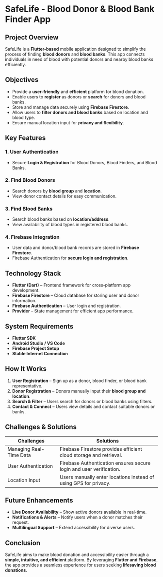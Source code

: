# **SafeLife - Blood Donor & Blood Bank Finder App**  

## **Project Overview**  
SafeLife is a **Flutter-based** mobile application designed to simplify the process of finding **blood donors** and **blood banks**. This app connects individuals in need of blood with potential donors and nearby blood banks efficiently.  

## **Objectives**  
- Provide a **user-friendly** and **efficient** platform for blood donation.  
- Enable users to **register** as donors or **search** for donors and blood banks.  
- Store and manage data securely using **Firebase Firestore**.  
- Allow users to **filter donors and blood banks** based on location and blood type.  
- Ensure manual location input for **privacy and flexibility**.  

## **Key Features**  
### **1. User Authentication**  
- Secure **Login & Registration** for Blood Donors, Blood Finders, and Blood Banks.  

### **2. Find Blood Donors**  
- Search donors by **blood group** and **location**.  
- View donor contact details for easy communication.  

### **3. Find Blood Banks**  
- Search blood banks based on **location/address**.  
- View availability of blood types in registered blood banks.  

### **4. Firebase Integration**  
- User data and donor/blood bank records are stored in **Firebase Firestore**.  
- Firebase Authentication for **secure login and registration**.  

## **Technology Stack**  
- **Flutter (Dart)** – Frontend framework for cross-platform app development.  
- **Firebase Firestore** – Cloud database for storing user and donor information.  
- **Firebase Authentication** – User login and registration.  
- **Provider** – State management for efficient app performance.  

## **System Requirements**  
- **Flutter SDK**  
- **Android Studio / VS Code**  
- **Firebase Project Setup**  
- **Stable Internet Connection**  

## **How It Works**  
1. **User Registration** – Sign up as a donor, blood finder, or blood bank representative.  
2. **Donor Registration** – Donors manually input their **blood group and location**.  
3. **Search & Filter** – Users search for donors or blood banks using filters.  
4. **Contact & Connect** – Users view details and contact suitable donors or banks.  

## **Challenges & Solutions**  
| **Challenges** | **Solutions** |  
|--------------|-------------|  
| Managing Real-Time Data | Firebase Firestore provides efficient cloud storage and retrieval. |  
| User Authentication | Firebase Authentication ensures secure login and user verification. |  
| Location Input | Users manually enter locations instead of using GPS for privacy. |  

## **Future Enhancements**  
- **Live Donor Availability** – Show active donors available in real-time.  
- **Notifications & Alerts** – Notify users when a donor matches their request.  
- **Multilingual Support** – Extend accessibility for diverse users.  

## **Conclusion**  
SafeLife aims to make blood donation and accessibility easier through a **simple, intuitive, and efficient** platform. By leveraging **Flutter and Firebase**, the app provides a seamless experience for users seeking **lifesaving blood donations**.
